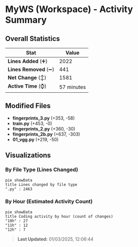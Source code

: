 # MyWS (Workspace) - Activity Summary 

## Overall Statistics

| Stat                   | Value                                                             |
| ---------------------- | ----------------------------------------------------------------- |
| **Lines Added** (➕)   | 2022                                          |
| **Lines Removed** (➖) | 441                                        |
| **Net Change** (↕)    | 1581                |
| **Active Time** (⌚)   | 57 minutes |


## Modified Files
- **fingerprints_3.py** (+353, -58)
- **train.py** (+453, -0)
- **fingerprints_2.py** (+360, -30)
- **fingerprints_2b.py** (+637, -303)
- **01_vgg.py** (+219, -50)

## Visualizations

### By File Type (Lines Changed)

```mermaid
pie showData
title Lines changed by file type
".py" : 2463
```

### By Hour (Estimated Activity Count)

```mermaid
pie showData
title Coding activity by hour (count of changes)
"10h" : 27
"11h" : 12
"12h" : 7
```


> **Last Updated:** 01/03/2025, 12:06:44